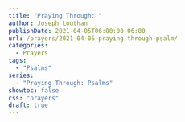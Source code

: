 ```yaml
---
title: "Praying Through: "
author: Joseph Louthan
publishDate: 2021-04-05T06:00:00-06:00
url: /prayers/2021-04-05-praying-through-psalm/
categories:
  - Prayers
tags:
  - "Psalms"
series:
  - "Praying Through: Psalms"
showtoc: false
css: "prayers"
draft: true
---
```

<div style="font-variant: small-caps;">

</div>

```text

```
